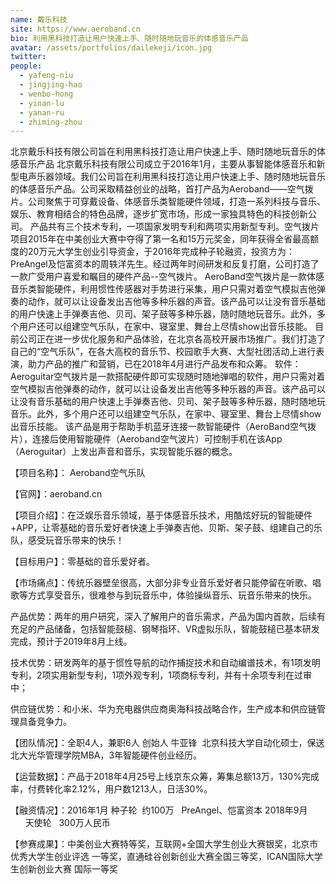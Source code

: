 ```yaml
---
name: 戴乐科技
site: https://www.aeroband.cn
bio: 利用黑科技打造让用户快速上手、随时随地玩音乐的体感音乐产品
avatar: /assets/portfolios/dailekeji/icon.jpg
twitter: 
people:
  - yafeng-niu
  - jingjing-hao
  - wenbo-hong
  - yinan-lu
  - yanan-ru
  - zhiming-zhou
---
```

北京戴乐科技有限公司旨在利用黑科技打造让用户快速上手、随时随地玩音乐的体感音乐产品
北京戴乐科技有限公司成立于2016年1月，主要从事智能体感音乐和新型电声乐器领域。我们公司旨在利用黑科技打造让用户快速上手、随时随地玩音乐的体感音乐产品。公司采取精益创业的战略，首打产品为Aeroband——空气拨片。公司聚焦于可穿戴设备、体感音乐类智能硬件领域，打造一系列科技与音乐、娱乐、教育相结合的特色品牌，逐步扩宽市场，形成一家独具特色的科技创新公司。
产品共有三个技术专利，一项国家发明专利和两项实用新型专利。空气拨片项目2015年在中美创业大赛中夺得了第一名和15万元奖金，同年获得全省最高额度的20万元大学生创业引导资金，于2016年完成种子轮融资，投资方为：PreAngel及恺富资本的周轶洋先生。经过两年时间研发和反复打磨，公司打造了一款广受用户喜爱和瞩目的硬件产品--空气拨片。
AeroBand空气拨片是一款体感音乐类智能硬件，利用惯性传感器对手势进行采集，用户只需对着空气模拟吉他弹奏的动作，就可以让设备发出吉他等多种乐器的声音。该产品可以让没有音乐基础的用户快速上手弹奏吉他、贝司、架子鼓等多种乐器，随时随地玩音乐。此外，多个用户还可以组建空气乐队，在家中、寝室里、舞台上尽情show出音乐技能。
目前公司正在进一步优化服务和产品体验，在北京各高校开展市场推广。我们打造了自己的“空气乐队”，在各大高校的音乐节、校园歌手大赛、大型社团活动上进行表演，助力产品的推广和营销，已在2018年4月进行产品发布和众筹。
软件：
Aeroguitar空气拨片是一款搭配硬件即可实现随时随地弹唱的软件，用户只需对着空气模拟吉他弹奏的动作，就可以让设备发出吉他等多种乐器的声音。该产品可以让没有音乐基础的用户快速上手弹奏吉他、贝司、架子鼓等多种乐器，随时随地玩音乐。此外，多个用户还可以组建空气乐队，在家中、寝室里、舞台上尽情show出音乐技能。
该产品是用于帮助手机蓝牙连接一款智能硬件（AeroBand空气拨片），连接后使用智能硬件（Aeroband空气波片）可控制手机在该App（Aeroguitar）上发出声音和音乐，实现智能乐器的概念。

【项目名称】： Aeroband空气乐队

【官网】：aeroband.cn

【项目介绍】：在泛娱乐音乐领域，基于体感音乐技术，用酷炫好玩的智能硬件+APP，让零基础的音乐爱好者快速上手弹奏吉他、贝斯、架子鼓、组建自己的乐队，感受玩音乐带来的快乐！ 

【目标用户】：零基础的音乐爱好者。

【市场痛点】：传统乐器壁垒很高，大部分非专业音乐爱好者只能停留在听歌、唱歌等方式享受音乐，很难参与到玩音乐中，体验操纵音乐、玩音乐带来的快乐。

产品优势：两年的用户研究，深入了解用户的音乐需求，产品为国内首款，后续有充足的产品储备，包括智能鼓槌、钢琴指环、VR虚拟乐队，智能鼓槌已基本研发完成，预计于2019年8月上线。

技术优势：研发两年的基于惯性导航的动作捕捉技术和自动编谱技术，有1项发明专利，2项实用新型专利，1项外观专利，1项商标专利，并有十余项专利在过审中；

供应链优势：和小米、华为充电器供应商奥海科技战略合作，生产成本和供应链管理具备竞争力。

【团队情况】：全职4人，兼职6人 创始人 牛亚锋  北京科技大学自动化硕士，保送北大光华管理学院MBA，3年智能硬件创业经历。

【运营数据】：产品于2018年4月25号上线京东众筹，筹集总额13万，130%完成率，付费转化率2.12%，用户数1213人，日活30%。

【融资情况】：2016年1月 种子轮  约100万   PreAngel、恺富资本  2018年9月       天使轮   300万人民币    

【参赛成果】：中美创业大赛特等奖，互联网+全国大学生创业大赛银奖，北京市优秀大学生创业评选
一等奖，直通硅谷创新创业大赛全国三等奖，ICAN国际大学生创新创业大赛 国际一等奖
